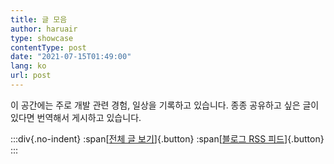 ```yaml
---
title: 글 모음
author: haruair
type: showcase
contentType: post
date: "2021-07-15T01:49:00"
lang: ko
url: post
---
```


이 공간에는 주로 개발 관련 경험, 일상을 기록하고 있습니다. 종종 공유하고 싶은 글이 있다면 번역해서 게시하고 있습니다.

:::div{.no-indent}
:span[[전체 글 보기](/ko/archives/)]{.button} :span[[블로그 RSS 피드](https://edykim.com/ko/feed.xml)]{.button}
:::